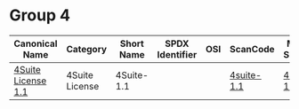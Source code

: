 # Group 4

|Canonical Name|Category|Short Name|SPDX Identifier|OSI|ScanCode|Matched ScanCode|Type|
| --- | --- | --- | --- | --- | --- | --- | --- |
|[4Suite License 1.1]([4s]/4Suite-License-1.1.yaml)|4Suite License|4Suite-1.1| | | [4suite-1.1](https://github.com/nexB/scancode-toolkit/blob/develop/src/licensedcode/data/licenses/4suite-1.1.LICENSE) | [4suite-1.1](https://github.com/nexB/scancode-toolkit/blob/develop/src/licensedcode/data/licenses/4suite-1.1.LICENSE) |terms|
